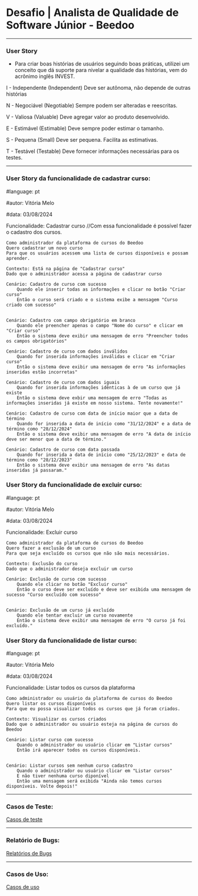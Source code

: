 # Desafio | Analista de Qualidade de Software Júnior - Beedoo
----
### User Story 
- Para criar boas histórias de usuários seguindo boas práticas, utilizei um conceito que dá suporte para nivelar a qualidade das histórias, vem do acrônimo inglês INVEST.

I - Independente (Independent)
Deve ser autônoma, não depende de outras histórias

N - Negociável (Negotiable)
Sempre podem ser alteradas e reescritas.

V - Valiosa (Valuable)
Deve agregar valor ao produto desenvolvido.

E - Estimável (Estimable)
Deve sempre poder estimar o tamanho.

S - Pequena (Small) 
Deve ser pequena. Facilita as estimativas. 

T - Testável (Testable)
Deve fornecer informações necessárias para os testes. 

---
### User Story da funcionalidade de cadastrar curso: 
#language: pt

#autor: Vitória Melo

#data: 03/08/2024

Funcionalidade: Cadastrar curso 
//Com essa funcionalidade é possível fazer o cadastro dos cursos.

    Como administrador da plataforma de cursos do Beedoo
    Quero cadastrar um novo curso
    Para que os usuários acessem uma lista de cursos disponíveis e possam aprender. 

    Contexto: Está na página de "Cadastrar curso"
    Dado que o administrador acessa a página de cadastrar curso

    Cenário: Cadastro de curso com sucesso
        Quando ele inserir todas as informações e clicar no botão "Criar curso"
        Então o curso será criado e o sistema exibe a mensagem "Curso criado com sucesso"


    Cenário: Cadastro com campo obrigatório em branco
        Quando ele preencher apenas o campo "Nome do curso" e clicar em "Criar curso"
        Então o sistema deve exibir uma mensagem de erro "Preencher todos os campos obrigatórios" 

    Cenário: Cadastro de curso com dados inválidos
        Quando for inserida informações inválidas e clicar em "Criar curso"
        Então o sistema deve exibir uma mensagem de erro "As informações inseridas estão incorretas"

    Cenário: Cadastro de curso com dados iguais
        Quando for inserida informações idênticas à de um curso que já existe
        Então o sistema deve exbir uma mensagem de erro "Todas as informações inseridas já existe em nosso sistema. Tente novamente!"

    Cenário: Cadastro de curso com data de início maior que a data de término
        Quando for inserida a data de início como "31/12/2024" e a data de término como "28/12/2024"
        Então o sistema deve exibir uma mensagem de erro "A data de início deve ser menor que a data de término."

    Cenário: Cadastro de curso com data passada
        Quando for inserida a data de início como "25/12/2023" e data de término como "28/12/2023"
        Então o sistema deve exibir uma mensagem de erro "As datas inseridas já passaram." 

### User Story da funcionalidade de excluir curso: 

#language: pt

#autor: Vitória Melo

#data: 03/08/2024

Funcionalidade: Excluir curso

    Como administrador da plataforma de cursos do Beedoo
    Quero fazer a exclusão de um curso
    Para que seja excluído os cursos que não são mais necessários.
    
    Contexto: Exclusão do curso
    Dado que o administrador deseja excluir um curso

    Cenário: Exclusão de curso com sucesso
        Quando ele clicar no botão "Excluir curso"
        Então o curso deve ser excluído e deve ser exibida uma mensagem de sucesso "Curso excluído com sucesso"


    Cenário: Exclusão de um curso já excluído 
        Quando ele tentar excluir um curso novamente
        Então o sistema deve exibir uma mensagem de erro "O curso já foi excluído."

### User Story da funcionalidade de listar curso: 

#language: pt

#autor: Vitória Melo

#data: 03/08/2024


Funcionalidade: Listar todos os cursos da plataforma

    Como administrador ou usuário da plataforma de cursos do Beedoo
    Quero listar os cursos disponíveis 
    Para que eu possa visualizar todos os cursos que já foram criados.
     
    Contexto: Visualizar os cursos criados
    Dado que o administrador ou usuário esteja na página de cursos do Beedoo

    Cenário: Listar curso com sucesso
        Quando o administrador ou usuário clicar em "Listar cursos" 
        Então irá aparecer todos os cursos disponíveis. 

    
    Cenário: Listar cursos sem nenhum curso cadastro
        Quando o administrador ou usuário clicar em "Listar cursos"
        E não tiver nenhuma curso diponível 
        Então uma mensagem será exibida "Ainda não temos cursos disponíveis. Volte depois!"


--- 
### Casos de Teste: 
[Casos de teste](https://docs.google.com/document/d/1B8mPKV_JYWNbmHBLWkAbQ8HturC9XXPkQ_u-9iUppgo/edit?usp=sharing)

--- 
### Relatório de Bugs: 
[Relatórios de Bugs](https://docs.google.com/document/d/1zy02P84SywxVJHZs5T0enumZGPl7-xpGtnzEoZNnKvk/edit?usp=sharing) 

---
### Casos de Uso: 

[Casos de uso](https://docs.google.com/document/d/1P1TB2mwKWZ5WcgP_bZRcw1bW7GK1jMuKI8ttuEzQMRc/edit?usp=sharing)


